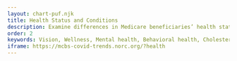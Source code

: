 ```yaml
---
layout: chart-puf.njk
title: Health Status and Conditions
description: Examine differences in Medicare beneficiaries’ health status and the prevalence of health conditions by year.
order: 2
keywords: Vision, Wellness, Mental health, Behavioral health, Cholesterol, Hypertension, Arthritis, Hearing, Diabetes, Heart disease, Depression, Cancer, Pulmonary disease, Osteoporosis, Stroke, Alzheimer's, Dementia, Sensory impairment, Sex, Gender, Age, Income, Race, Ethnicity, Education, Chronic
iframe: https://mcbs-covid-trends.norc.org/?health
---
```


